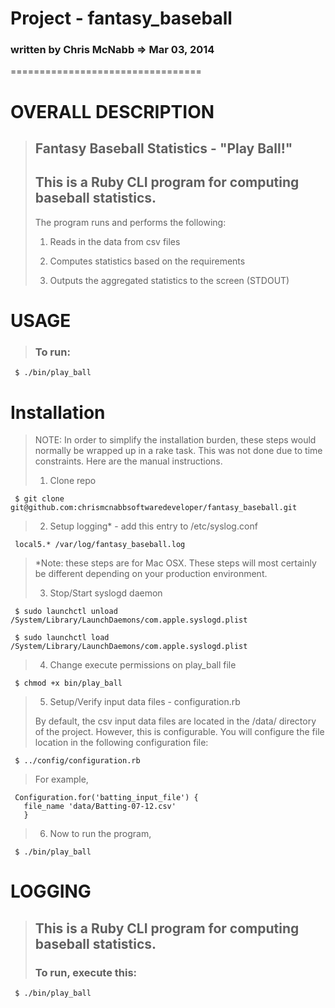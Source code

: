 # Project - fantasy_baseball 
### written by Chris McNabb  => Mar 03, 2014
 
=================================
 
# OVERALL DESCRIPTION
>
> ## Fantasy Baseball Statistics - "Play Ball!"
>
> ## This is a Ruby CLI program for computing baseball statistics.
>
> The program runs and performs the following:
>
> 1.   Reads in the data from csv files
>
> 2.   Computes statistics based on the requirements
>
> 3.   Outputs the aggregated statistics to the screen (STDOUT)
>
>
# USAGE
>
> ### To run:
>
     $ ./bin/play_ball
>

# Installation
>
> NOTE: In order to simplify the installation burden, these steps would normally be wrapped up in a rake task.  This was not done due to time constraints. Here are the manual instructions.
>
> 1.   Clone repo
>
     $ git clone git@github.com:chrismcnabbsoftwaredeveloper/fantasy_baseball.git
>

> 2.   Setup logging* - add this entry to /etc/syslog.conf
>
     local5.* /var/log/fantasy_baseball.log
>

> *Note: these steps are for Mac OSX. These steps will most certainly be different depending on your production environment.
>
> 3.   Stop/Start syslogd daemon
>
     $ sudo launchctl unload /System/Library/LaunchDaemons/com.apple.syslogd.plist
>
     $ sudo launchctl load /System/Library/LaunchDaemons/com.apple.syslogd.plist
>

> 4.   Change execute permissions on play_ball file
>
     $ chmod +x bin/play_ball
>

> 5. Setup/Verify input data files - configuration.rb
>
> By default, the csv input data files are located in the /data/ directory of the project.  However, this is configurable.  You will configure the file location in the following configuration file:
>
     $ ../config/configuration.rb
>

> For example,
>
     Configuration.for('batting_input_file') {
       file_name 'data/Batting-07-12.csv'
       }
>

> 6. Now to run the program,
>
     $ ./bin/play_ball
>


# LOGGING
>
> ## This is a Ruby CLI program for computing baseball statistics.
>
> ### To run, execute this:
>
     $ ./bin/play_ball
>


